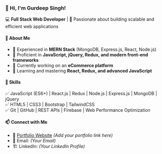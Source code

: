 

### 👋 Hi, I'm Gurdeep Singh!  
💻 **Full Stack Web Developer** | 🚀 Passionate about building scalable and efficient web applications  

#### 🚀 About Me  
- 🔹 Experienced in **MERN Stack** (MongoDB, Express.js, React, Node.js)  
- 🔹 Proficient in **JavaScript, jQuery, Redux, and modern front-end frameworks**  
- 🔹 Currently working on an **eCommerce platform**  
- 🔹 Learning and mastering **React, Redux, and advanced JavaScript**  

#### 📌 Skills  
✅ JavaScript (ES6+) | React.js | Redux | Node.js | Express.js | MongoDB | jQuery  
✅ HTML5 | CSS3 | Bootstrap | TailwindCSS  
✅ Git | GitHub | REST APIs | Firebase | Web Performance Optimization  

#### 📫 Connect with Me  
- 🔗 [Portfolio Website](#) *(Add your portfolio link here)*  
- 📧 Email: *(Your Email)*  
- 🏗️ LinkedIn: *(Your LinkedIn Profile)*  
